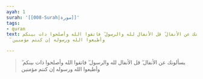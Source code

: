 ```yaml
---
ayah: 1
surah: '[[008-Surah|سورة]]'
tags:
- quran
text: يسألونك عن الأنفال ۖ قل الأنفال لله والرسول ۖ فاتقوا الله وأصلحوا ذات بينكم
  ۖ وأطيعوا الله ورسوله إن كنتم مؤمنين

---
```

> يسألونك عن الأنفال ۖ قل الأنفال لله والرسول ۖ فاتقوا الله وأصلحوا ذات بينكم ۖ وأطيعوا الله ورسوله إن كنتم مؤمنين
